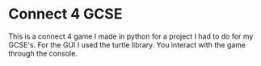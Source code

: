 # Connect 4 GCSE

This is a connect 4 game I made in python for a project I had to do for my GCSE's. For the GUI I used the turtle library. You interact with the game through the console.
